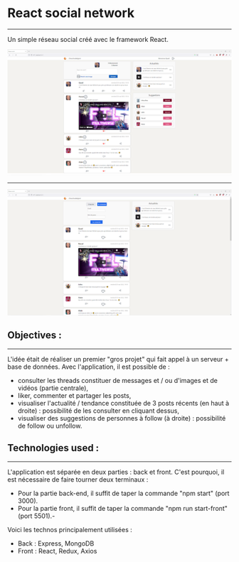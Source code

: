 # React social network

---

Un simple réseau social créé avec le framework React.

![img](FrontEnd/public/img/screenshot.png)

---
![img](FrontEnd/public/img/screenshot2.png)




## Objectives :

---

L'idée était de réaliser un premier "gros projet" qui fait appel à un serveur + base de données. Avec l'application, il est possible de :

- consulter les threads constituer de messages et / ou d'images et de vidéos (partie centrale),
- liker, commenter et partager les posts,
- visualiser l'actualité / tendance constituée de 3 posts récents (en haut à droite) : possibilité de les consulter en cliquant dessus,
- visualiser des suggestions de personnes à follow (à droite) : possibilité de follow ou unfollow.

## Technologies used :

---

L'application est séparée en deux parties : back et front. C'est pourquoi, il est nécessaire de faire tourner deux terminaux :

- Pour la partie back-end, il suffit de taper la commande "npm start" (port 3000).
- Pour la partie front, il suffit de taper la commande "npm run start-front" (port 5501).-

Voici les technos principalement utilisées :

- Back : Express, MongoDB
- Front : React, Redux, Axios
